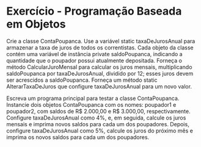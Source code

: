# Exercício - Programação Baseada em Objetos

Crie a classe ContaPoupanca. Use a variável static taxaDeJurosAnual para armazenar a taxa de juros de todos os correntistas. Cada objeto da classe contém uma variável de instância private saldoPoupanca, indicando a quantidade  que o poupador possui atualmente depositada. Forneça o método CalcularJuroMensal para calcular os juros mensais, multiplicando  saldoPoupanca por taxaDeJurosAnual, dividido por 12; esses juros devem ser acrescidos a saldoPoupanca. Forneça um método static AlterarTaxaDeJuros que configure taxaDeJurosAnual para um novo valor.

Escreva um programa principal para testar a classe ContaPoupanca. Instancie  dois objetos ContaPoupanca com os nomes: poupador1 e poupador2, com saldos de R$ 2.000,00 e R$ 3.000,00, respectivamente. Configure taxaDeJurosAnual como 4%, e, em seguida, calcule os juros mensais e imprima novos saldos para cada um dos poupadores. Depois, configure taxaDeJurosAnual como 5%, calcule os juros do próximo mês e imprima os novos saldos para cada um dos poupadores.
